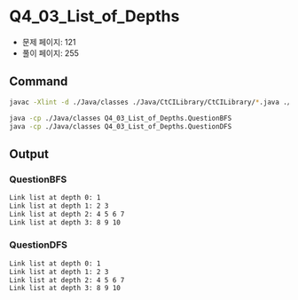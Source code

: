 # Q4_03_List_of_Depths

- 문제 페이지: 121
- 풀이 페이지: 255

## Command

```sh
javac -Xlint -d ./Java/classes ./Java/CtCILibrary/CtCILibrary/*.java ./Java/Ch\ 04.\ Trees\ and\ Graphs/Q4_03_List_of_Depths/*.java

java -cp ./Java/classes Q4_03_List_of_Depths.QuestionBFS
java -cp ./Java/classes Q4_03_List_of_Depths.QuestionDFS
```

## Output

### QuestionBFS

```txt
Link list at depth 0: 1
Link list at depth 1: 2 3
Link list at depth 2: 4 5 6 7
Link list at depth 3: 8 9 10
```

### QuestionDFS

```txt
Link list at depth 0: 1
Link list at depth 1: 2 3
Link list at depth 2: 4 5 6 7
Link list at depth 3: 8 9 10
```

